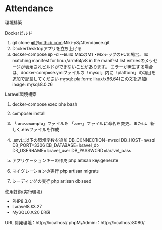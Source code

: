# Attendance
環境構築

Dockerビルド
1. git clone git@github.com:Miki-y8/Attendance.git
2. DockerDesktopアプリを立ち上げる
3. docker-compose up -d --build
MacのM1・M2チップのPCの場合、no matching manifest for linux/arm64/v8 in the manifest list entriesのメッセージが表示されビルドができないことがあります。 エラーが発生する場合は、docker-compose.ymlファイルの「mysql」内に「platform」の項目を追加で記載してください
mysql:
    platform: linux/x86_64(この文を追加)
    image: mysql:8.0.26

Laravel環境構築
1. docker-compose exec php bash
2. composer install
3. 「.env.example」ファイルを 「.env」ファイルに命名を変更。または、新しく.envファイルを作成
4. .envに以下の環境変数を追加
DB_CONNECTION=mysql
DB_HOST=mysql
DB_PORT=3306
DB_DATABASE=laravel_db
DB_USERNAME=laravel_user
DB_PASSWORD=laravel_pass

1. アプリケーションキーの作成
php artisan key:generate

1. マイグレーションの実行
php artisan migrate

1. シーディングの実行
php artisan db:seed

使用技術(実行環境)

* PHP8.3.0
* Laravel8.83.27
* MySQL8.0.26
ER図


URL
開発環境：http://localhost/ phpMyAdmin:：http://localhost:8080/





